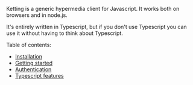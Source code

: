 Ketting is a generic hypermedia client for Javascript. It works both on
browsers and in node.js.

It's entirely written in Typescript, but if you don't use Typescript you can
use it without having to think about Typescript.

Table of contents:

* [Installation](Installation)
* [Getting started](Getting-Started)
* [Authentication](Authentication)
* [Typescript features](Typescript)
